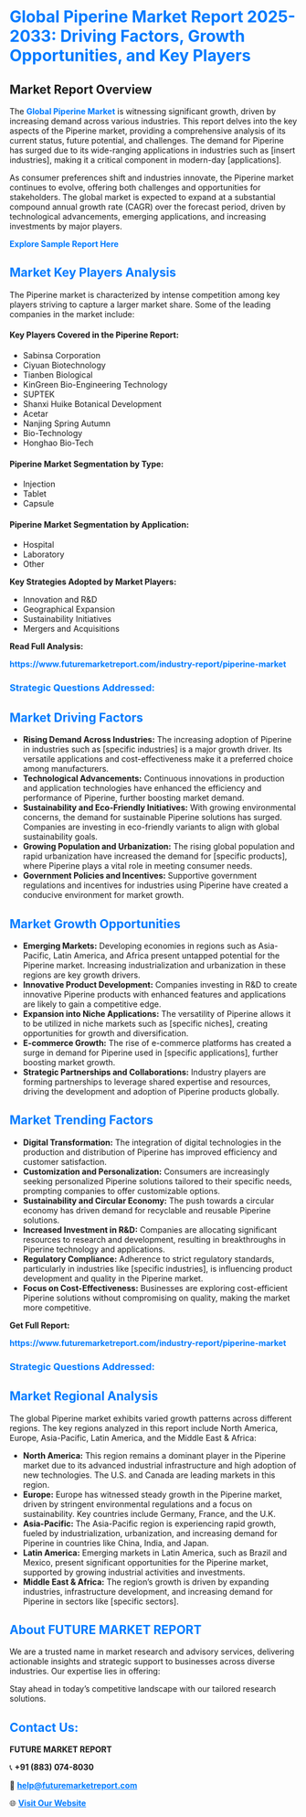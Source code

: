 <h1 style="color: #007BFF;">Global Piperine Market Report 2025-2033: Driving Factors, Growth Opportunities, and Key Players</h1>

<section id="overview">
<h2>Market Report Overview</h2>
<p>The <a href="https://www.futuremarketreport.com/industry-report/piperine-market" style="color: #007BFF; text-decoration: none;"><strong>Global Piperine Market</strong></a> is witnessing significant growth, driven by increasing demand across various industries. This report delves into the key aspects of the Piperine market, providing a comprehensive analysis of its current status, future potential, and challenges. The demand for Piperine has surged due to its wide-ranging applications in industries such as [insert industries], making it a critical component in modern-day [applications].</p>
<p>As consumer preferences shift and industries innovate, the Piperine market continues to evolve, offering both challenges and opportunities for stakeholders. The global market is expected to expand at a substantial compound annual growth rate (CAGR) over the forecast period, driven by technological advancements, emerging applications, and increasing investments by major players.</p>
</section>

<section id="overview">
<p><a href="https://www.futuremarketreport.com/request-sample/reportId=104786" style="color: #007BFF; text-decoration: none;"><strong>Explore Sample Report Here</strong></a></p>
</section>

<section id="key-players">
<h2 style="color: #007BFF;">Market Key Players Analysis</h2>
<p>The Piperine market is characterized by intense competition among key players striving to capture a larger market share. Some of the leading companies in the market include:</p>
<h4>Key Players Covered in the Piperine Report:</h4>
<ul><li>Sabinsa Corporation</li><li>Ciyuan Biotechnology</li><li>Tianben Biological</li><li>KinGreen Bio-Engineering Technology</li><li>SUPTEK</li><li>Shanxi Huike Botanical Development</li><li>Acetar</li><li>Nanjing Spring Autumn</li><li>Bio-Technology</li><li>Honghao Bio-Tech</li></ul>
<h4>Piperine Market Segmentation by Type:</h4>
<ul><li>Injection</li><li>Tablet</li><li>Capsule</li></ul>

<h4>Piperine Market Segmentation by Application:</h4>
<ul><li>Hospital</li><li>Laboratory</li><li>Other</li></ul>
<p><strong>Key Strategies Adopted by Market Players:</strong></p>
<ul>
<li>Innovation and R&D</li>
<li>Geographical Expansion</li>
<li>Sustainability Initiatives</li>
<li>Mergers and Acquisitions</li>
</ul>
</section>

<section>
<p><strong>Read Full Analysis: </strong></p><a href="https://www.futuremarketreport.com/industry-report/piperine-market" style="color: #007BFF; text-decoration: none;"><strong>https://www.futuremarketreport.com/industry-report/piperine-market</strong></a>
<h3 style="color: #007BFF;">Strategic Questions Addressed:</h3>
</section>

<section id="driving-factors">
<h2 style="color: #007BFF;">Market Driving Factors</h2>
<ul>
<li><strong>Rising Demand Across Industries:</strong> The increasing adoption of Piperine in industries such as [specific industries] is a major growth driver. Its versatile applications and cost-effectiveness make it a preferred choice among manufacturers.</li>
<li><strong>Technological Advancements:</strong> Continuous innovations in production and application technologies have enhanced the efficiency and performance of Piperine, further boosting market demand.</li>
<li><strong>Sustainability and Eco-Friendly Initiatives:</strong> With growing environmental concerns, the demand for sustainable Piperine solutions has surged. Companies are investing in eco-friendly variants to align with global sustainability goals.</li>
<li><strong>Growing Population and Urbanization:</strong> The rising global population and rapid urbanization have increased the demand for [specific products], where Piperine plays a vital role in meeting consumer needs.</li>
<li><strong>Government Policies and Incentives:</strong> Supportive government regulations and incentives for industries using Piperine have created a conducive environment for market growth.</li>
</ul>
</section>

<section id="growth-opportunities">
<h2 style="color: #007BFF;">Market Growth Opportunities</h2>
<ul>
<li><strong>Emerging Markets:</strong> Developing economies in regions such as Asia-Pacific, Latin America, and Africa present untapped potential for the Piperine market. Increasing industrialization and urbanization in these regions are key growth drivers.</li>
<li><strong>Innovative Product Development:</strong> Companies investing in R&D to create innovative Piperine products with enhanced features and applications are likely to gain a competitive edge.</li>
<li><strong>Expansion into Niche Applications:</strong> The versatility of Piperine allows it to be utilized in niche markets such as [specific niches], creating opportunities for growth and diversification.</li>
<li><strong>E-commerce Growth:</strong> The rise of e-commerce platforms has created a surge in demand for Piperine used in [specific applications], further boosting market growth.</li>
<li><strong>Strategic Partnerships and Collaborations:</strong> Industry players are forming partnerships to leverage shared expertise and resources, driving the development and adoption of Piperine products globally.</li>
</ul>
</section>

<section id="trending-factors">
<h2 style="color: #007BFF;">Market Trending Factors</h2>
<ul>
<li><strong>Digital Transformation:</strong> The integration of digital technologies in the production and distribution of Piperine has improved efficiency and customer satisfaction.</li>
<li><strong>Customization and Personalization:</strong> Consumers are increasingly seeking personalized Piperine solutions tailored to their specific needs, prompting companies to offer customizable options.</li>
<li><strong>Sustainability and Circular Economy:</strong> The push towards a circular economy has driven demand for recyclable and reusable Piperine solutions.</li>
<li><strong>Increased Investment in R&D:</strong> Companies are allocating significant resources to research and development, resulting in breakthroughs in Piperine technology and applications.</li>
<li><strong>Regulatory Compliance:</strong> Adherence to strict regulatory standards, particularly in industries like [specific industries], is influencing product development and quality in the Piperine market.</li>
<li><strong>Focus on Cost-Effectiveness:</strong> Businesses are exploring cost-efficient Piperine solutions without compromising on quality, making the market more competitive.</li>
</ul>
</section>

<section>
<p><strong>Get Full Report: </strong></p><a href="https://www.futuremarketreport.com/industry-report/piperine-market" style="color: #007BFF; text-decoration: none;"><strong>https://www.futuremarketreport.com/industry-report/piperine-market</strong></a>
<h3 style="color: #007BFF;">Strategic Questions Addressed:</h3>
</section>


<section id="regional-analysis">
<h2 style="color: #007BFF;">Market Regional Analysis</h2>
<p>The global Piperine market exhibits varied growth patterns across different regions. The key regions analyzed in this report include North America, Europe, Asia-Pacific, Latin America, and the Middle East & Africa:</p>
<ul>
<li><strong>North America:</strong> This region remains a dominant player in the Piperine market due to its advanced industrial infrastructure and high adoption of new technologies. The U.S. and Canada are leading markets in this region.</li>
<li><strong>Europe:</strong> Europe has witnessed steady growth in the Piperine market, driven by stringent environmental regulations and a focus on sustainability. Key countries include Germany, France, and the U.K.</li>
<li><strong>Asia-Pacific:</strong> The Asia-Pacific region is experiencing rapid growth, fueled by industrialization, urbanization, and increasing demand for Piperine in countries like China, India, and Japan.</li>
<li><strong>Latin America:</strong> Emerging markets in Latin America, such as Brazil and Mexico, present significant opportunities for the Piperine market, supported by growing industrial activities and investments.</li>
<li><strong>Middle East & Africa:</strong> The region’s growth is driven by expanding industries, infrastructure development, and increasing demand for Piperine in sectors like [specific sectors].</li>
</ul>
</section>

<footer>
<h2 style="color: #007BFF;">About FUTURE MARKET REPORT</h2>
<p>We are a trusted name in market research and advisory services, delivering actionable insights and strategic support to businesses across diverse industries. Our expertise lies in offering:</p>

<p>Stay ahead in today’s competitive landscape with our tailored research solutions.</p>

<h2 style="color: #007BFF;">Contact Us:</h2>
<p><strong>FUTURE MARKET REPORT</strong></p>
<p>📞 <strong>+91 (883) 074-8030</strong></p>
<p>📧 <strong><a href="mailto:help@futuremarketreport.com" style="color: #007BFF;">help@futuremarketreport.com</a></strong></p>
<p>🌐 <strong><a href="https://www.futuremarketreport.com/" style="color: #007BFF;">Visit Our Website</a></strong></p>
</footer>